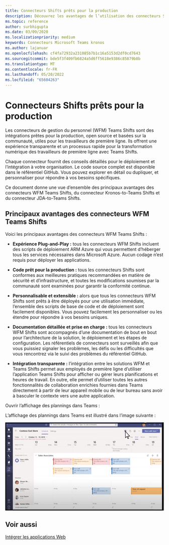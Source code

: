 ```yaml
---
title: Connecteurs Shifts prêts pour la production
description: Découvrez les avantages de l’utilisation des connecteurs Shifts de gestion du personnel pour Teams, tels que le connecteur Kronos-to-Teams Shifts et le connecteur JDA-to-Teams Shifts
ms.topic: reference
author: surbhigupta
ms.date: 03/09/2020
ms.localizationpriority: medium
keywords: Connecteurs Microsoft Teams kronos
ms.author: lajanuar
ms.openlocfilehash: cf4fa72932a231085b7b1c16a5153d2df0cd7643
ms.sourcegitcommit: bde5f3f409fb6824a5d6ff5618e9386c85879b8b
ms.translationtype: MT
ms.contentlocale: fr-FR
ms.lasthandoff: 05/20/2022
ms.locfileid: "65604263"
---
```

# <a name="production-ready-shifts-connectors"></a>Connecteurs Shifts prêts pour la production  

Les connecteurs de gestion du personnel (WFM) Teams Shifts sont des intégrations prêtes pour la production, open source et basées sur la communauté, utiles pour les travailleurs de première ligne. Ils offrent une expérience transparente et un processus rapide pour la transformation numérique des travailleurs de première ligne avec Teams Shifts.

Chaque connecteur fournit des conseils détaillés pour le déploiement et l’intégration à votre organisation. Le code source complet est disponible dans le référentiel GitHub. Vous pouvez explorer en détail ou dupliquer, et personnaliser pour répondre à vos besoins spécifiques.

Ce document donne une vue d’ensemble des principaux avantages des connecteurs WFM Teams Shifts, du connecteur Kronos-to-Teams Shifts et du connecteur JDA-to-Teams Shifts.

## <a name="key-benefits-of-teams-shifts-wfm-connectors"></a>Principaux avantages des connecteurs WFM Teams Shifts

Voici les principaux avantages des connecteurs WFM Teams Shifts :

* **Expérience Plug-and-Play :** tous les connecteurs WFM Shifts incluent des scripts de déploiement ARM Azure qui vous permettent d’héberger tous les services nécessaires dans Microsoft Azure. Aucun codage n’est requis pour déployer les applications.

* **Code prêt pour la production :** tous les connecteurs Shifts sont conformes aux meilleures pratiques recommandées en matière de sécurité et d’infrastructure, et toutes les modifications soumises par la communauté sont examinées pour garantir la conformité continue.

* **Personnalisable et extensible :** alors que tous les connecteurs WFM Shifts sont prêts à être déployés pour une utilisation immédiate, l’ensemble des scripts de base de code et de déploiement sont facilement disponibles. Vous pouvez facilement les personnaliser ou les étendre pour répondre à vos besoins uniques.

* **Documentation détaillée et prise en charge :** tous les connecteurs WFM Shifts sont accompagnés d’une documentation de bout en bout pour l’architecture de la solution, le déploiement et les étapes de configuration. Les référentiels de connecteurs sont surveillés afin que vous puissiez signaler les problèmes, les défis ou les difficultés que vous rencontrez via le suivi des problèmes du référentiel GitHub.

* **Intégration transparente :** l’intégration entre les solutions WFM et Teams Shifts permet aux employés de première ligne d’utiliser l’application Teams Shifts pour afficher ou gérer leurs planifications et heures de travail. En outre, elle permet d’utiliser toutes les autres fonctionnalités de collaboration enrichies fournies dans Teams directement à partir de leur appareil mobile ou de leur bureau sans avoir à basculer le contexte vers une autre application.  

Ouvrir l’affichage des plannings dans Teams :

L’affichage des plannings dans Teams est illustré dans l’image suivante :

![Ouvrir les plannings dans Teams](../assets/images/teams-open-shifts-view.png)

## <a name="see-also"></a>Voir aussi

[Intégrer les applications Web](~/samples/integrate-web-apps-overview.md)
